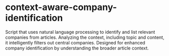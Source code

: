 # context-aware-company-identification
Script that uses natural language processing to identify and list relevant companies from articles. Analyzing the context, including topic and content, it intelligently filters out central companies. Designed for enhanced company identification by understanding the broader article context.
